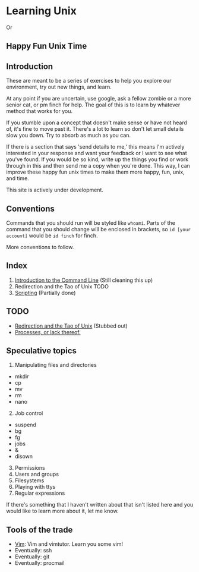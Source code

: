 Learning Unix
===================

Or

Happy Fun Unix Time
-------------------

Introduction
------------

These are meant to be a series of exercises to help you explore our environment,
try out new things, and learn.

At any point if you are uncertain, use google, ask a fellow zombie or a more
senior cat, or pm finch for help. The goal of this is to learn by whatever
method that works for you.

If you stumble upon a concept that doesn't make sense or have not heard of, it's
fine to move past it. There's a lot to learn so don't let small details slow you
down. Try to absorb as much as you can.

If there is a section that says 'send details to me,' this means I'm actively
interested in your response and want your feedback or I want to see what you've
found. If you would be so kind, write up the things you find or work through in
this and then send me a copy when you're done. This way, I can improve these
happy fun unix times to make them more happy, fun, unix, and time.

This site is actively under development.

Conventions
-----------

Commands that you should run will be styled like `whoami`. Parts of the
command that you should change will be enclosed in brackets, so `id [your
account]` would be `id finch` for finch.

More conventions to follow.

Index
-----

  1. [Introduction to the Command Line](unix001-intro/) (Still cleaning this up)
  2. Redirection and the Tao of Unix TODO
  3. [Scripting](unix003-scripting/) (Partially done)

TODO
----

  - [Redirection and the Tao of Unix](unix002-redirection/) (Stubbed out)
  - [Processes, or lack thereof.](unix004-processes/)

Speculative topics
------------------

  1. Manipulating files and directories
   * mkdir
   * cp
   * mv
   * rm
   * nano
  2. Job control
   * suspend
   * bg
   * fg
   * jobs
   * &
   * disown
  3. Permissions
  4. Users and groups
  5. Filesystems
  6. Playing with ttys
  7. Regular expressions

If there's something that I haven't written about that isn't listed here and
you would like to learn more about it, let me know.

Tools of the trade
------------------

 - [Vim](unix-vim): Vim and vimtutor. Learn you some vim!
 - Eventually: ssh
 - Eventually: git
 - Eventually: procmail
